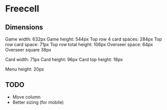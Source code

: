 # Freecell

## Dimensions

Game width: 632px
Game height: 544px
Top row 4 card spaces: 284px
Top row card space: 71px
Top row total height: 106px
Overseer space: 64px
Overseer square 38px

Card width: 71px
Card height: 96px
Card top height: 18px

Menu height: 20px

## TODO

* Move column
* Better sizing (for mobile)